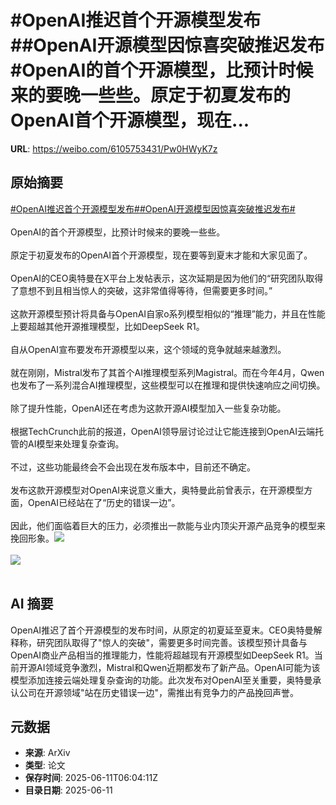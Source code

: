 # #OpenAI推迟首个开源模型发布##OpenAI开源模型因惊喜突破推迟发布#OpenAI的首个开源模型，比预计时候来的要晚一些些。原定于初夏发布的OpenAI首个开源模型，现在...

**URL**: https://weibo.com/6105753431/Pw0HWyK7z

## 原始摘要

<a href="https://m.weibo.cn/search?containerid=231522type%3D1%26t%3D10%26q%3D%23OpenAI%E6%8E%A8%E8%BF%9F%E9%A6%96%E4%B8%AA%E5%BC%80%E6%BA%90%E6%A8%A1%E5%9E%8B%E5%8F%91%E5%B8%83%23&amp;extparam=%23OpenAI%E6%8E%A8%E8%BF%9F%E9%A6%96%E4%B8%AA%E5%BC%80%E6%BA%90%E6%A8%A1%E5%9E%8B%E5%8F%91%E5%B8%83%23" data-hide=""><span class="surl-text">#OpenAI推迟首个开源模型发布#</span></a><a href="https://m.weibo.cn/search?containerid=231522type%3D1%26t%3D10%26q%3D%23OpenAI%E5%BC%80%E6%BA%90%E6%A8%A1%E5%9E%8B%E5%9B%A0%E6%83%8A%E5%96%9C%E7%AA%81%E7%A0%B4%E6%8E%A8%E8%BF%9F%E5%8F%91%E5%B8%83%23&amp;extparam=%23OpenAI%E5%BC%80%E6%BA%90%E6%A8%A1%E5%9E%8B%E5%9B%A0%E6%83%8A%E5%96%9C%E7%AA%81%E7%A0%B4%E6%8E%A8%E8%BF%9F%E5%8F%91%E5%B8%83%23" data-hide=""><span class="surl-text">#OpenAI开源模型因惊喜突破推迟发布#</span></a><br><br>OpenAI的首个开源模型，比预计时候来的要晚一些些。<br><br>原定于初夏发布的OpenAI首个开源模型，现在要等到夏末才能和大家见面了。<br><br>OpenAI的CEO奥特曼在X平台上发帖表示，这次延期是因为他们的“研究团队取得了意想不到且相当惊人的突破，这非常值得等待，但需要更多时间。”<br><br>这款开源模型预计将具备与OpenAI自家o系列模型相似的“推理”能力，并且在性能上要超越其他开源推理模型，比如DeepSeek R1。<br><br>自从OpenAI宣布要发布开源模型以来，这个领域的竞争就越来越激烈。<br><br>就在刚刚，Mistral发布了其首个AI推理模型系列Magistral。而在今年4月，Qwen也发布了一系列混合AI推理模型，这些模型可以在推理和提供快速响应之间切换。<br><br>除了提升性能，OpenAI还在考虑为这款开源AI模型加入一些复杂功能。<br><br>根据TechCrunch此前的报道，OpenAI领导层讨论过让它能连接到OpenAI云端托管的AI模型来处理复杂查询。<br><br>不过，这些功能最终会不会出现在发布版本中，目前还不确定。<br><br>发布这款开源模型对OpenAI来说意义重大，奥特曼此前曾表示，在开源模型方面，OpenAI已经站在了“历史的错误一边”。<br><br>因此，他们面临着巨大的压力，必须推出一款能与业内顶尖开源产品竞争的模型来挽回形象。<img style="" src="https://tvax1.sinaimg.cn/large/006Fd7o3gy1i2b61118evj30t20l810e.jpg" referrerpolicy="no-referrer"><br><br><img style="" src="https://tvax1.sinaimg.cn/large/006Fd7o3gy1i2b61tg2r1j34mo334u0z.jpg" referrerpolicy="no-referrer"><br><br>

## AI 摘要

OpenAI推迟了首个开源模型的发布时间，从原定的初夏延至夏末。CEO奥特曼解释称，研究团队取得了"惊人的突破"，需要更多时间完善。该模型预计具备与OpenAI商业产品相当的推理能力，性能将超越现有开源模型如DeepSeek R1。当前开源AI领域竞争激烈，Mistral和Qwen近期都发布了新产品。OpenAI可能为该模型添加连接云端处理复杂查询的功能。此次发布对OpenAI至关重要，奥特曼承认公司在开源领域"站在历史错误一边"，需推出有竞争力的产品挽回声誉。

## 元数据

- **来源**: ArXiv
- **类型**: 论文
- **保存时间**: 2025-06-11T06:04:11Z
- **目录日期**: 2025-06-11
